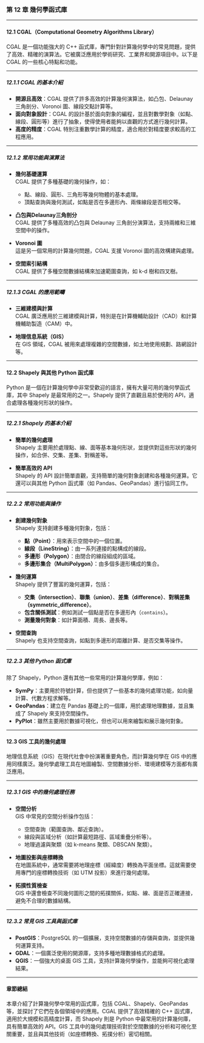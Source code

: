 ### **第 12 章 幾何學函式庫**

---

#### **12.1 CGAL（Computational Geometry Algorithms Library）**

CGAL 是一個功能強大的 C++ 函式庫，專門針對計算幾何學中的常見問題，提供了高效、精確的演算法。它被廣泛應用於學術研究、工業界和開源項目中。以下是 CGAL 的一些核心特點和功能。

---

##### **12.1.1 CGAL 的基本介紹**

- **開源且高效**：CGAL 提供了許多高效的計算幾何演算法，如凸包、Delaunay 三角剖分、Voronoi 圖、線段交點計算等。
- **面向對象設計**：CGAL 的設計基於面向對象的編程，並且對數學對象（如點、線段、圓形等）進行了抽象，使得使用者能夠以直觀的方式進行幾何計算。
- **高度的精度**：CGAL 特別注重數學計算的精度，適合用於對精度要求較高的工程應用。

---

##### **12.1.2 常用功能與演算法**

- **幾何基礎運算**  
  CGAL 提供了多種基礎的幾何操作，如：
  - 點、線段、圓形、三角形等幾何物體的基本處理。
  - 頂點查詢與幾何測試，如點是否在多邊形內、兩條線段是否相交等。

- **凸包與Delaunay三角剖分**  
  CGAL 提供了多種高效的凸包與 Delaunay 三角剖分演算法，支持兩維和三維空間中的操作。
  
- **Voronoi 圖**  
  這是另一個常用的計算幾何問題，CGAL 支援 Voronoi 圖的高效構建與處理。

- **空間索引結構**  
  CGAL 提供了多種空間數據結構來加速範圍查詢，如 k-d 樹和四叉樹。

---

##### **12.1.3 CGAL 的應用範疇**

- **三維建模與計算**  
  CGAL 廣泛應用於三維建模與計算，特別是在計算機輔助設計（CAD）和計算機輔助製造（CAM）中。

- **地理信息系統（GIS）**  
  在 GIS 領域，CGAL 被用來處理複雜的空間數據，如土地使用規劃、路網設計等。

---

#### **12.2 Shapely 與其他 Python 函式庫**

Python 是一個在計算幾何學中非常受歡迎的語言，擁有大量可用的幾何學函式庫，其中 Shapely 是最常用的之一。Shapely 提供了直觀且易於使用的 API，適合處理各種幾何形狀的操作。

---

##### **12.2.1 Shapely 的基本介紹**

- **簡單的幾何處理**  
  Shapely 主要用於處理點、線、面等基本幾何形狀，並提供對這些形狀的幾何操作，如合併、交集、差集、對稱差等。

- **簡單高效的 API**  
  Shapely 的 API 設計簡單直觀，支持簡單的幾何對象創建和各種幾何運算。它還可以與其他 Python 函式庫（如 Pandas、GeoPandas）進行協同工作。

---

##### **12.2.2 常用功能與操作**

- **創建幾何對象**  
  Shapely 支持創建多種幾何對象，包括：
  - **點（Point）**：用來表示空間中的一個位置。
  - **線段（LineString）**：由一系列連接的點構成的線段。
  - **多邊形（Polygon）**：由閉合的線段組成的區域。
  - **多邊形集合（MultiPolygon）**：由多個多邊形構成的集合。

- **幾何運算**  
  Shapely 提供了豐富的幾何運算，包括：
  - **交集（intersection）**、**聯集（union）**、**差集（difference）**、**對稱差集（symmetric_difference）**。
  - **包含關係測試**：例如測試一個點是否在多邊形內（`contains`）。
  - **測量幾何對象**：如計算面積、周長、邊長等。

- **空間查詢**  
  Shapely 也支持空間查詢，如點到多邊形的距離計算、是否交集等操作。

---

##### **12.2.3 其他 Python 函式庫**

除了 Shapely，Python 還有其他一些常用的計算幾何學庫，例如：

- **SymPy**：主要用於符號計算，但也提供了一些基本的幾何處理功能，如向量計算、代數方程求解等。
- **GeoPandas**：建立在 Pandas 基礎上的一個庫，用於處理地理數據，並且集成了 Shapely 來支持空間操作。
- **PyPlot**：雖然主要用於數據可視化，但也可以用來繪製和展示幾何對象。

---

#### **12.3 GIS 工具的幾何處理**

地理信息系統（GIS）在現代社會中扮演著重要角色，而計算幾何學在 GIS 中的應用同樣廣泛。幾何學處理工具在地圖繪製、空間數據分析、環境建模等方面都有廣泛應用。

---

##### **12.3.1 GIS 中的幾何處理任務**

- **空間分析**  
  GIS 中常見的空間分析操作包括：
  - 空間查詢（範圍查詢、鄰近查詢）。
  - 線段與區域分析（如計算最短路徑、區域重疊分析等）。
  - 地理過濾與聚類（如 k-means 聚類、DBSCAN 聚類）。

- **地圖投影與座標轉換**  
  在地圖系統中，通常需要將地理座標（經緯度）轉換為平面坐標。這就需要使用專門的座標轉換技術（如 UTM 投影）來進行幾何處理。

- **拓撲性質檢查**  
  GIS 中還會檢查不同幾何圖形之間的拓撲關係，如點、線、面是否正確連接，避免不合理的數據結構。

---

##### **12.3.2 常見 GIS 工具與函式庫**

- **PostGIS**：PostgreSQL 的一個擴展，支持空間數據的存儲與查詢，並提供幾何運算支持。
- **GDAL**：一個廣泛使用的開源庫，支持多種地理數據格式的處理。
- **QGIS**：一個強大的桌面 GIS 工具，支持計算幾何學操作，並能夠可視化處理結果。

---

#### **章節總結**

本章介紹了計算幾何學中常用的函式庫，包括 CGAL、Shapely、GeoPandas 等，並探討了它們在各個領域中的應用。CGAL 提供了高效精確的 C++ 函式庫，適用於大規模和高精度計算，而 Shapely 則是 Python 中最常用的計算幾何庫，具有簡單高效的 API。GIS 工具中的幾何處理技術對於空間數據的分析和可視化至關重要，並且與其他技術（如座標轉換、拓撲分析）密切相關。
